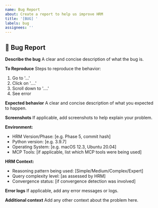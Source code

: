 ```yaml
---
name: Bug Report
about: Create a report to help us improve HRM
title: '[BUG] '
labels: bug
assignees: ''
---
```


## 🐛 Bug Report

**Describe the bug**
A clear and concise description of what the bug is.

**To Reproduce**
Steps to reproduce the behavior:
1. Go to '...'
2. Click on '....'
3. Scroll down to '....'
4. See error

**Expected behavior**
A clear and concise description of what you expected to happen.

**Screenshots**
If applicable, add screenshots to help explain your problem.

**Environment:**
- HRM Version/Phase: [e.g. Phase 5, commit hash]
- Python version: [e.g. 3.9.7]
- Operating System: [e.g. macOS 12.3, Ubuntu 20.04]
- MCP Tools: [if applicable, list which MCP tools were being used]

**HRM Context:**
- Reasoning pattern being used: [Simple/Medium/Complex/Expert]
- Query complexity level: [as assessed by HRM]
- Convergence status: [if convergence detection was involved]

**Error logs**
If applicable, add any error messages or logs.

**Additional context**
Add any other context about the problem here.
